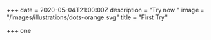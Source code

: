 +++
date = 2020-05-04T21:00:00Z
description = "Try now "
image = "/images/illustrations/dots-orange.svg"
title = "First Try"

+++
one